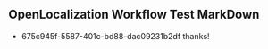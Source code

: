 ## OpenLocalization Workflow Test MarkDown
* 675c945f-5587-401c-bd88-dac09231b2df thanks!

<!--HONumber=Dec16_HO1-->


